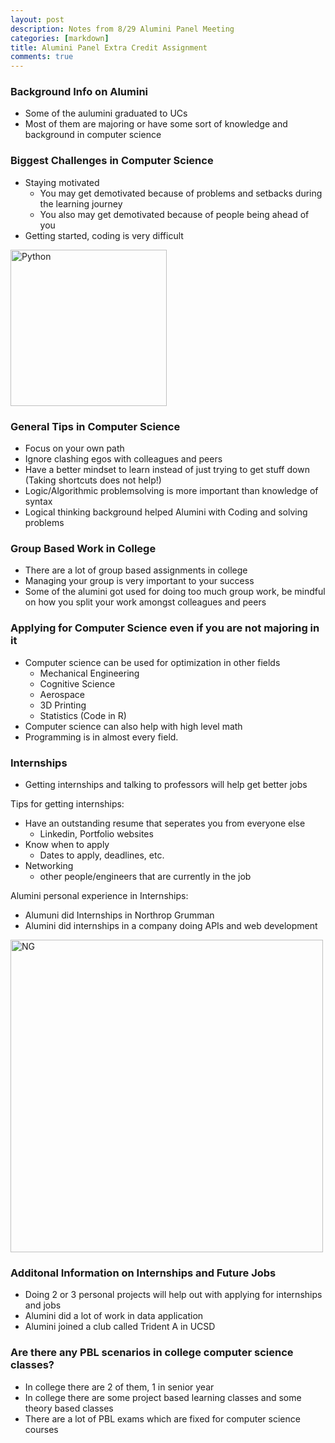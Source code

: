 ```yaml
---
layout: post
description: Notes from 8/29 Alumini Panel Meeting
categories: [markdown]
title: Alumini Panel Extra Credit Assignment
comments: true
---
```


### Background Info on Alumini 
- Some of the aulumini graduated to UCs
- Most of them are majoring or have some sort of knowledge and background in computer science

### Biggest Challenges in Computer Science
- Staying motivated
   - You may get demotivated because of problems and setbacks during the learning journey
   - You also may get demotivated because of people being ahead of you
- Getting started, coding is very difficult

<img src="https://www.pngall.com/wp-content/uploads/5/Python-PNG-HD-Image.png" width = "250" alt = "Python">

### General Tips in Computer Science
- Focus on your own path
- Ignore clashing egos with colleagues and peers
- Have a better mindset to learn instead of just trying to get stuff down (Taking shortcuts does not help!)
- Logic/Algorithmic problemsolving is more important than knowledge of syntax
- Logical thinking background helped Alumini with Coding and solving problems


### Group Based Work in College
- There are a lot of group based assignments in college
- Managing your group is very important to your success
- Some of the alumini got used for doing too much group work, be mindful on how you split your work amongst colleagues and peers

### Applying for Computer Science even if you are not majoring in it
- Computer science can be used for optimization in other fields 
   - Mechanical Engineering
   - Cognitive Science
   - Aerospace
   - 3D Printing
   - Statistics (Code in R)
- Computer science can also help with high level math
- Programming is in almost every field.

### Internships
- Getting internships and talking to professors will help get better jobs

Tips for getting internships:
- Have an outstanding resume that seperates you from everyone else
   - Linkedin, Portfolio websites
- Know when to apply
    - Dates to apply, deadlines, etc.
- Networking
     - other people/engineers that are currently in the job

Alumini personal experience in Internships:
- Alumuni did Internships in Northrop Grumman 
- Alumini did internships in a company doing APIs and web development

<img src="https://cdn.freebiesupply.com/logos/large/2x/northrop-grumman-1-logo-png-transparent.png" width = "500" alt = "NG">


### Additonal Information on Internships and Future Jobs
- Doing 2 or 3 personal projects will help out with applying for internships and jobs
- Alumini did a lot of work in data application
- Alumini joined a club called Trident A in UCSD


### Are there any PBL scenarios in college computer science classes?
- In college there are 2 of them, 1 in senior year 
- In college there are some project based learning classes and some theory based classes
- There are a lot of PBL exams which are fixed for computer science courses
 








